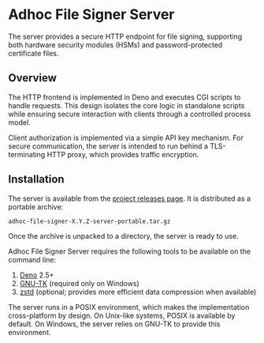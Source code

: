 # Adhoc File Signer Server

The server provides a secure HTTP endpoint for file signing, supporting both hardware security modules (HSMs) and password-protected certificate files.

## Overview

The HTTP frontend is implemented in Deno and executes CGI scripts to handle requests.
This design isolates the core logic in standalone scripts while ensuring secure interaction with clients through a controlled process model.

Client authorization is implemented via a simple API key mechanism.
For secure communication, the server is intended to run behind a TLS-terminating HTTP proxy, which provides traffic encryption.


## Installation

The server is available from the
[project releases page](https://github.com/gapotchenko/adhoc-file-signer/releases).
It is distributed as a portable archive:

```
adhoc-file-signer-X.Y.Z-server-portable.tar.gz
```

Once the archive is unpacked to a directory, the server is ready to use.

Adhoc File Signer Server requires the following tools to be available on the command line:

1. [Deno](https://deno.com/) 2.5+
2. [GNU-TK](https://github.com/gapotchenko/gnu-tk) (required only on Windows)
3. [zstd](https://github.com/facebook/zstd) (optional; provides more efficient data compression when available)

The server runs in a POSIX environment, which makes the implementation cross-platform by design.
On Unix-like systems, POSIX is available by default.
On Windows, the server relies on GNU-TK to provide this environment.

